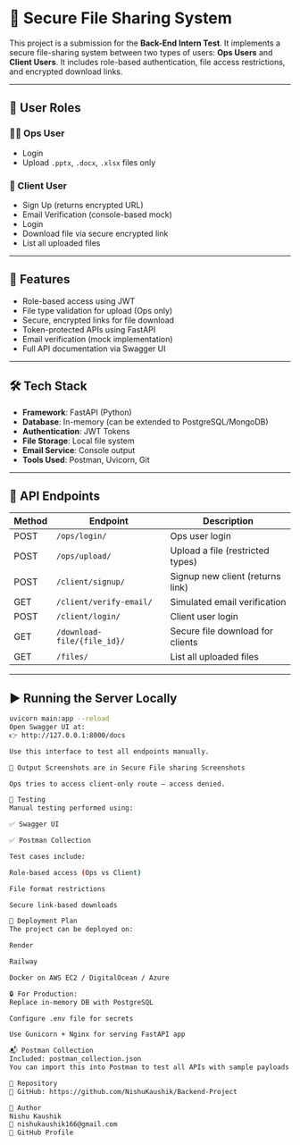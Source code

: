 # 🔐 Secure File Sharing System

This project is a submission for the **Back-End Intern Test**. It implements a secure file-sharing system between two types of users: **Ops Users** and **Client Users**. It includes role-based authentication, file access restrictions, and encrypted download links.

---

## 👥 User Roles

### 🧑‍💼 Ops User
- Login  
- Upload `.pptx`, `.docx`, `.xlsx` files only

### 👤 Client User
- Sign Up (returns encrypted URL)  
- Email Verification (console-based mock)  
- Login  
- Download file via secure encrypted link  
- List all uploaded files

---

## 🚀 Features

- Role-based access using JWT  
- File type validation for upload (Ops only)  
- Secure, encrypted links for file download  
- Token-protected APIs using FastAPI  
- Email verification (mock implementation)  
- Full API documentation via Swagger UI  

---

## 🛠 Tech Stack

- **Framework**: FastAPI (Python)  
- **Database**: In-memory (can be extended to PostgreSQL/MongoDB)  
- **Authentication**: JWT Tokens  
- **File Storage**: Local file system  
- **Email Service**: Console output  
- **Tools Used**: Postman, Uvicorn, Git  

---

## 📌 API Endpoints

| Method | Endpoint                         | Description                         |
|--------|----------------------------------|-------------------------------------|
| POST   | `/ops/login/`                    | Ops user login                      |
| POST   | `/ops/upload/`                   | Upload a file (restricted types)    |
| POST   | `/client/signup/`                | Signup new client (returns link)    |
| GET    | `/client/verify-email/`          | Simulated email verification        |
| POST   | `/client/login/`                 | Client user login                   |
| GET    | `/download-file/{file_id}/`      | Secure file download for clients    |
| GET    | `/files/`                        | List all uploaded files             |

---

## ▶️ Running the Server Locally

```bash
uvicorn main:app --reload
Open Swagger UI at:
👉 http://127.0.0.1:8000/docs

Use this interface to test all endpoints manually.

📸 Output Screenshots are in Secure File sharing Screenshots

Ops tries to access client-only route — access denied.

🧪 Testing
Manual testing performed using:

✅ Swagger UI

✅ Postman Collection

Test cases include:

Role-based access (Ops vs Client)

File format restrictions

Secure link-based downloads

🚀 Deployment Plan
The project can be deployed on:

Render

Railway

Docker on AWS EC2 / DigitalOcean / Azure

🔒 For Production:
Replace in-memory DB with PostgreSQL

Configure .env file for secrets

Use Gunicorn + Nginx for serving FastAPI app

📬 Postman Collection
Included: postman_collection.json
You can import this into Postman to test all APIs with sample payloads and tokens.

📎 Repository
🔗 GitHub: https://github.com/NishuKaushik/Backend-Project

👤 Author
Nishu Kaushik
📧 nishukaushik166@gmail.com
🔗 GitHub Profile


